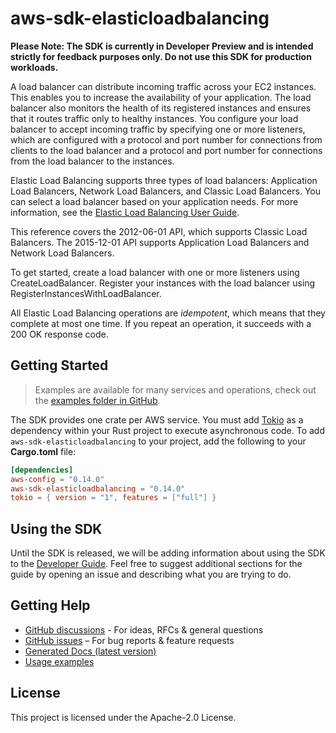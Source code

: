 # aws-sdk-elasticloadbalancing

**Please Note: The SDK is currently in Developer Preview and is intended strictly for
feedback purposes only. Do not use this SDK for production workloads.**

A load balancer can distribute incoming traffic across your EC2 instances. This enables you to increase the availability of your application. The load balancer also monitors the health of its registered instances and ensures that it routes traffic only to healthy instances. You configure your load balancer to accept incoming traffic by specifying one or more listeners, which are configured with a protocol and port number for connections from clients to the load balancer and a protocol and port number for connections from the load balancer to the instances.

Elastic Load Balancing supports three types of load balancers: Application Load Balancers, Network Load Balancers, and Classic Load Balancers. You can select a load balancer based on your application needs. For more information, see the [Elastic Load Balancing User Guide](https://docs.aws.amazon.com/elasticloadbalancing/latest/userguide/).

This reference covers the 2012-06-01 API, which supports Classic Load Balancers. The 2015-12-01 API supports Application Load Balancers and Network Load Balancers.

To get started, create a load balancer with one or more listeners using CreateLoadBalancer. Register your instances with the load balancer using RegisterInstancesWithLoadBalancer.

All Elastic Load Balancing operations are _idempotent_, which means that they complete at most one time. If you repeat an operation, it succeeds with a 200 OK response code.

## Getting Started

> Examples are available for many services and operations, check out the
> [examples folder in GitHub](https://github.com/awslabs/aws-sdk-rust/tree/main/examples).

The SDK provides one crate per AWS service. You must add [Tokio](https://crates.io/crates/tokio)
as a dependency within your Rust project to execute asynchronous code. To add `aws-sdk-elasticloadbalancing` to
your project, add the following to your **Cargo.toml** file:

```toml
[dependencies]
aws-config = "0.14.0"
aws-sdk-elasticloadbalancing = "0.14.0"
tokio = { version = "1", features = ["full"] }
```

## Using the SDK

Until the SDK is released, we will be adding information about using the SDK to the
[Developer Guide](https://docs.aws.amazon.com/sdk-for-rust/latest/dg/welcome.html). Feel free to suggest
additional sections for the guide by opening an issue and describing what you are trying to do.

## Getting Help

* [GitHub discussions](https://github.com/awslabs/aws-sdk-rust/discussions) - For ideas, RFCs & general questions
* [GitHub issues](https://github.com/awslabs/aws-sdk-rust/issues/new/choose) – For bug reports & feature requests
* [Generated Docs (latest version)](https://awslabs.github.io/aws-sdk-rust/)
* [Usage examples](https://github.com/awslabs/aws-sdk-rust/tree/main/examples)

## License

This project is licensed under the Apache-2.0 License.

